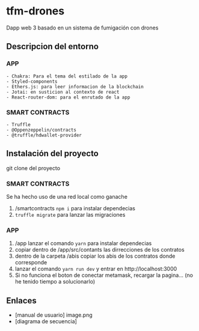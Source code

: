 # tfm-drones

Dapp web 3 basado en un sistema de fumigación con drones

## Descripcion del entorno

### APP

    - Chakra: Para el tema del estilado de la app
    - Styled-components
    - Ethers.js: para leer informacion de la blockchain
    - Jotai: en susticion al contexto de react
    - React-router-dom: para el enrutado de la app

### SMART CONTRACTS

    - Truffle
    - @Oppenzeppelin/contracts
    - @truffle/hdwallet-provider

## Instalación del proyecto

git clone del proyecto

### SMART CONTRACTS

Se ha hecho uso de una red local como ganache

1. /smartcontracts `npm i` para instalar dependecias
2. `truffle migrate` para lanzar las migraciones

### APP

1. /app lanzar el comando `yarn` para instalar dependecias
2. copiar dentro de /app/src/contants las dirrecciones de los contratos
3. dentro de la carpeta /abis copiar los abis de los contratos donde corresponde
4. lanzar el comando `yarn run dev` y entrar en http://localhost:3000
5. Si no funciona el boton de conectar metamask, recargar la pagina... (no he tenido tiempo a solucionarlo)

## Enlaces

- [manual de usuario] image.png
- [diagrama de secuencia]
